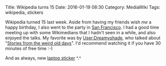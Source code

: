 Title: Wikipedia turns 15
Date: 2016-01-19 08:30
Category: MediaWiki
Tags: wikipedia, stickers

Wikipedia turned 15 last week. Aside from having my friends wish *me* a happy birthday, I also went to the party in [San Francisco](https://en.wikipedia.org/wiki/Wikipedia:Meetup/San_Francisco/Wikipedia_Day_2016). I had a good time meeting up with some Wikimedians that I hadn't seen in a while, and also enjoyed the talks. My favorite was by [User:Dreamyshade](https://en.wikipedia.org/wiki/User:Dreamyshade), who talked about "[Stories from the weird old days](https://www.youtube.com/watch?v=ZLmGc-hpp3U)". I'd recommend watching it if you have 30 minutes of free time :-)

And as always, new [laptop sticker](/images/20160119-twitter-689365486765637634-1.jpg) ^.^
